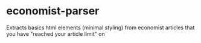 # economist-parser
Extracts basics html elements (minimal styling) from economist articles that you have "reached your article limit" on
